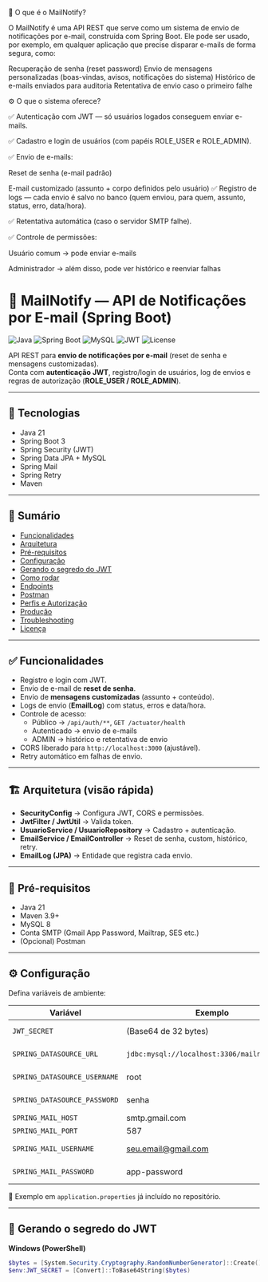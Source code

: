 📧 O que é o MailNotify?

O MailNotify é uma API REST que serve como um sistema de envio de notificações por e-mail, construída com Spring Boot.
Ele pode ser usado, por exemplo, em qualquer aplicação que precise disparar e-mails de forma segura, como:

Recuperação de senha (reset password)
Envio de mensagens personalizadas (boas-vindas, avisos, notificações do sistema)
Histórico de e-mails enviados para auditoria
Retentativa de envio caso o primeiro falhe

⚙️ O que o sistema oferece?

✅ Autenticação com JWT — só usuários logados conseguem enviar e-mails.

✅ Cadastro e login de usuários (com papéis ROLE_USER e ROLE_ADMIN).

✅ Envio de e-mails:

Reset de senha (e-mail padrão)

E-mail customizado (assunto + corpo definidos pelo usuário)
✅ Registro de logs — cada envio é salvo no banco (quem enviou, para quem, assunto, status, erro, data/hora).

✅ Retentativa automática (caso o servidor SMTP falhe).

✅ Controle de permissões:

Usuário comum → pode enviar e-mails

Administrador → além disso, pode ver histórico e reenviar falhas


# 📧 MailNotify — API de Notificações por E-mail (Spring Boot)

![Java](https://img.shields.io/badge/Java-21-red?logo=openjdk)
![Spring Boot](https://img.shields.io/badge/Spring%20Boot-3-green?logo=springboot)
![MySQL](https://img.shields.io/badge/MySQL-8-blue?logo=mysql)
![JWT](https://img.shields.io/badge/Security-JWT-orange?logo=jsonwebtokens)
![License](https://img.shields.io/badge/license-MIT-lightgrey)

API REST para **envio de notificações por e-mail** (reset de senha e mensagens customizadas).  
Conta com **autenticação JWT**, registro/login de usuários, log de envios e regras de autorização (**ROLE_USER / ROLE_ADMIN**).

---

## 🚀 Tecnologias

- Java 21
- Spring Boot 3
- Spring Security (JWT)
- Spring Data JPA + MySQL
- Spring Mail
- Spring Retry
- Maven

---

## 📑 Sumário

- [Funcionalidades](#-funcionalidades)  
- [Arquitetura](#-arquitetura-visão-rápida)  
- [Pré-requisitos](#-pré-requisitos)  
- [Configuração](#-configuração)  
- [Gerando o segredo do JWT](#-gerando-o-segredo-do-jwt)  
- [Como rodar](#-como-rodar)  
- [Endpoints](#-endpoints)  
- [Postman](#-postman-coleção-e-variáveis)  
- [Perfis e Autorização](#-perfisperfisautorização)  
- [Produção](#-empacotar-para-produção)  
- [Troubleshooting](#-dicas--troubleshooting)  
- [Licença](#-licença)  

---

## ✅ Funcionalidades

- Registro e login com JWT.  
- Envio de e-mail de **reset de senha**.  
- Envio de **mensagens customizadas** (assunto + conteúdo).  
- Logs de envio (**EmailLog**) com status, erros e data/hora.  
- Controle de acesso:
  - Público → `/api/auth/**`, `GET /actuator/health`  
  - Autenticado → envio de e-mails  
  - ADMIN → histórico e retentativa de envio  
- CORS liberado para `http://localhost:3000` (ajustável).  
- Retry automático em falhas de envio.  

---

## 🏗 Arquitetura (visão rápida)

- **SecurityConfig** → Configura JWT, CORS e permissões.  
- **JwtFilter / JwtUtil** → Valida token.  
- **UsuarioService / UsuarioRepository** → Cadastro + autenticação.  
- **EmailService / EmailController** → Reset de senha, custom, histórico, retry.  
- **EmailLog (JPA)** → Entidade que registra cada envio.  

---

## 🔧 Pré-requisitos

- Java 21  
- Maven 3.9+  
- MySQL 8  
- Conta SMTP (Gmail App Password, Mailtrap, SES etc.)  
- (Opcional) Postman  

---

## ⚙️ Configuração

Defina variáveis de ambiente:

| Variável | Exemplo | Obrigatória | Descrição |
|----------|---------|-------------|-----------|
| `JWT_SECRET` | (Base64 de 32 bytes) | ✅ | Segredo JWT |
| `SPRING_DATASOURCE_URL` | `jdbc:mysql://localhost:3306/mailnotify?...` | ✅ | Conexão MySQL |
| `SPRING_DATASOURCE_USERNAME` | root | ✅ | Usuário MySQL |
| `SPRING_DATASOURCE_PASSWORD` | senha | ✅ | Senha MySQL |
| `SPRING_MAIL_HOST` | smtp.gmail.com | ✅ | Host SMTP |
| `SPRING_MAIL_PORT` | 587 | ✅ | Porta SMTP |
| `SPRING_MAIL_USERNAME` | seu.email@gmail.com | ✅ | Usuário SMTP |
| `SPRING_MAIL_PASSWORD` | app-password | ✅ | Senha/token SMTP |

📌 Exemplo em `application.properties` já incluído no repositório.  

---

## 🔑 Gerando o segredo do JWT

**Windows (PowerShell)**  
```powershell
$bytes = [System.Security.Cryptography.RandomNumberGenerator]::Create().GetBytes(32)
$env:JWT_SECRET = [Convert]::ToBase64String($bytes)
